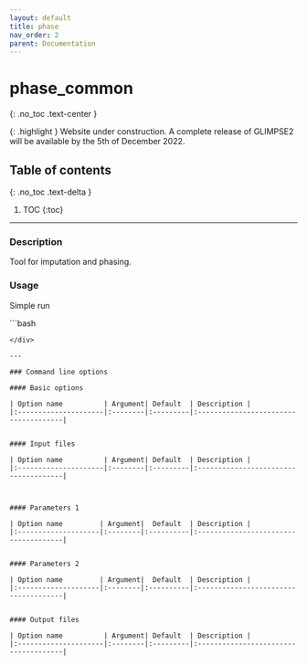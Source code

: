 ```yaml
---
layout: default
title: phase
nav_order: 2
parent: Documentation
---
```

# phase_common
{: .no_toc .text-center }

{: .highlight }
Website under construction. A complete release of GLIMPSE2 will be available by the 5th of December 2022.

## Table of contents
{: .no_toc .text-delta }

1. TOC
{:toc}

---

### Description
Tool for imputation and phasing.

### Usage
Simple run

<div class="code-example" markdown="1">
```bash

```
</div>

---

### Command line options

#### Basic options

| Option name 	       | Argument| Default  | Description |
|:---------------------|:--------|:---------|:-------------------------------------|


#### Input files

| Option name 	       | Argument| Default  | Description |
|:---------------------|:--------|:---------|:-------------------------------------|



#### Parameters 1

| Option name 	      | Argument|  Default  | Description |
|:--------------------|:--------|:----------|:-------------------------------------|


#### Parameters 2

| Option name 	      | Argument|  Default  | Description |
|:--------------------|:--------|:----------|:-------------------------------------|


#### Output files

| Option name 	       | Argument| Default  | Description |
|:---------------------|:--------|:---------|:-------------------------------------|

